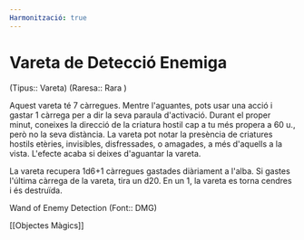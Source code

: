 ```yaml
---
Harmonització: true
---
```

# Vareta de Detecció Enemiga

(Tipus:: Vareta) (Raresa:: Rara )

Aquest vareta té 7 càrregues. Mentre l'aguantes, pots usar una acció i gastar 1 càrrega per a dir la seva paraula d'activació. Durant el proper minut, coneixes la direcció de la criatura hostil cap a tu més propera a 60 u., però no la seva distància. La vareta pot notar la presència de criatures hostils etèries, invisibles, disfressades, o amagades, a més d'aquells a la vista. L'efecte acaba si deixes d'aguantar la vareta.

La vareta recupera 1d6+1 càrregues gastades diàriament a l'alba. Si gastes l'última càrrega de la vareta, tira un d20. En un 1, la vareta es torna cendres i és destruïda.

Wand of Enemy Detection (Font:: DMG)

[[Objectes Màgics]]